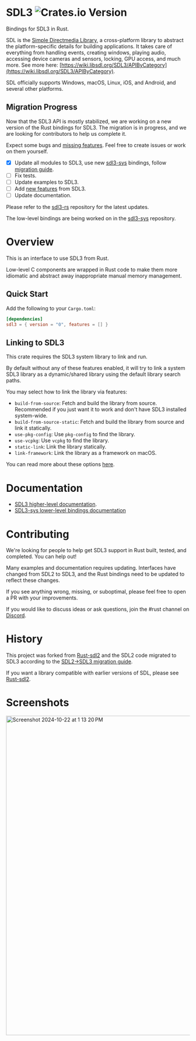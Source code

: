 # SDL3 ![Crates.io Version](https://img.shields.io/crates/v/sdl3)

Bindings for SDL3 in Rust.

SDL is the [Simple Directmedia Library](https://www.libsdl.org/), a cross-platform library to
abstract the platform-specific details for building applications. It takes care of everything
from handling events, creating windows, playing audio, accessing device cameras and sensors,
locking, GPU access, and much more. See more here: [https://wiki.libsdl.org/SDL3/APIByCategory](https://wiki.libsdl.org/SDL3/APIByCategory).

SDL officially supports Windows, macOS, Linux, iOS, and Android, and several other platforms.

## Migration Progress

Now that the SDL3 API is mostly stabilized, we are working on a new version of the Rust bindings for SDL3.
The migration is in progress, and we are looking for contributors to help us complete it.

Expect some bugs and [missing features](https://wiki.libsdl.org/SDL3/NewFeatures).
Feel free to create issues or work on them yourself.

- [x] Update all modules to SDL3, use new [sdl3-sys](https://github.com/maia-s/sdl3-sys-rs) bindings,
      follow [migration guide](https://github.com/libsdl-org/SDL/blob/main/docs/README-migration.md).
- [ ] Fix tests.
- [ ] Update examples to SDL3.
- [ ] Add [new features](https://wiki.libsdl.org/SDL3/NewFeatures) from SDL3.
- [ ] Update documentation.

Please refer to the [sdl3-rs](https://github.com/revmischa/sdl3-rs) repository for the latest updates.

The low-level bindings are being worked on in the [sdl3-sys](https://github.com/maia-s/sdl3-sys-rs) repository.

# Overview

This is an interface to use SDL3 from Rust.

Low-level C components are wrapped in Rust code to make them more idiomatic and
abstract away inappropriate manual memory management.

## Quick Start

Add the following to your `Cargo.toml`:

```toml
[dependencies]
sdl3 = { version = "0", features = [] }
```

## Linking to SDL3

This crate requires the SDL3 system library to link and run.

By default without any of these features enabled, it will try to link a system SDL3 library as a dynamic/shared library
using the default library search paths.

You may select how to link the library via features:

- `build-from-source`: Fetch and build the library from source. Recommended if you just want it to work and don't have
  SDL3 installed system-wide.
- `build-from-source-static`: Fetch and build the library from source and link it statically.
- `use-pkg-config`: Use `pkg-config` to find the library.
- `use-vcpkg`: Use `vcpkg` to find the library.
- `static-link`: Link the library statically.
- `link-framework`: Link the library as a framework on macOS.

You can read more about these options [here](https://github.com/maia-s/sdl3-sys-rs/tree/main/sdl3-sys#usage).

# Documentation

- [SDL3 higher-level documentation](https://docs.rs/sdl3/).
- [SDL3-sys lower-level bindings documentation](https://docs.rs/sdl3-sys/latest/sdl3_sys/)

# Contributing

We're looking for people to help get SDL3 support in Rust built, tested, and completed. You can help out!

Many examples and documentation requires updating. Interfaces have changed from SDL2 to SDL3, and the Rust bindings need
to be updated to reflect these changes.

If you see anything wrong, missing, or suboptimal, please feel free to open a PR with your improvements.

If you would like to discuss ideas or ask questions, join the #rust channel on [Discord](https://discord.gg/qMyEpKVnCD).

# History

This project was forked from [Rust-sdl2](https://github.com/Rust-sdl2/rust-sdl2) and the SDL2 code migrated to SDL3
according to the [SDL2->SDL3 migration guide](https://github.com/libsdl-org/SDL/blob/main/docs/README-migration.md).

If you want a library compatible with earlier versions of SDL, please
see [Rust-sdl2](https://github.com/Rust-sdl2/rust-sdl2).

# Screenshots

<img width="873" alt="Screenshot 2024-10-22 at 1 13 20 PM" src="https://github.com/user-attachments/assets/3f2b7399-b8fd-4dc7-9d09-7fa04eff0e8a">
